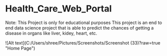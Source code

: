 # Health_Care_Web_Portal
Note: This Project is only for educational purposes
This project is an end to end data science project that is able to predict the chances of getting a disease in organs like liver, kidey, heart, etc.

![Alt text](C:/Users/shree/Pictures/Screenshots/Screenshot (33)?raw=true "Home Page")

